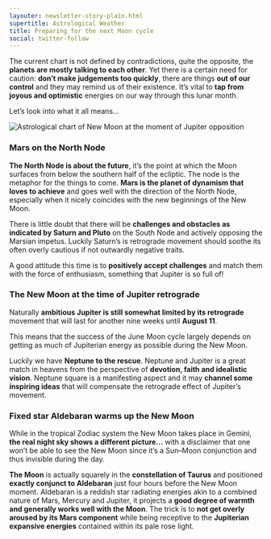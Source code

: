 ```yaml
---
layouter: newsletter-story-plain.html
supertitle: Astrological Weather
title: Preparing for the next Moon cycle
social: twitter-follow
---
```


The current chart is not defined by contradictions, quite the opposite, the **planets are mostly talking to each other**. Yet there is a certain need for caution: **don’t make judgements too quickly**, there are things **out of our control** and they may remind us of their existence. It’s vital to **tap from joyous and optimistic** energies on our way through this lunar month.

Let’s look into what it all means…

<img class="lazyload inline border" data-srcset="/images/newsletters/tn-chart-2019-06-03.png" alt="Astrological chart of New Moon at the moment of Jupiter opposition">

### Mars on the North Node

**The North Node is about the future**, it’s the point at which the Moon surfaces from below the southern half of the ecliptic. The node is the metaphor for the things to come. **Mars is the planet of dynamism that loves to achieve** and goes well with the direction of the North Node, especially when it nicely coincides with the new beginnings of the New Moon.

There is little doubt that there will be **challenges and obstacles as indicated by Saturn and Pluto** on the South Node and actively opposing the Marsian impetus. Luckily Saturn’s is retrograde movement should soothe its often overly cautious if not outwardly negative traits.

A good attitude this time is to **positively accept challenges** and match them with the force of enthusiasm, something that Jupiter is so full of!

### The New Moon at the time of Jupiter retrograde

Naturally **ambitious Jupiter is still somewhat limited by its retrograde** movement that will last for another nine weeks until **August 11**.

This means that the success of the June Moon cycle largely depends on getting as much of Jupiterian energy as possible during the New Moon. 

Luckily we have **Neptune to the rescue**. Neptune and Jupiter is a great match in heavens from the perspective of **devotion, faith and idealistic vision**. Neptune square is a manifesting aspect and it may **channel some inspiring ideas** that will compensate the retrograde effect of Jupiter’s movement.

### Fixed star Aldebaran warms up the New Moon

While in the tropical Zodiac system the New Moon takes place in Gemini, **the real night sky shows a different picture…** with a disclaimer that one won’t be able to see the New Moon since it’s a Sun–Moon conjunction and thus invisible during the day. 

**The Moon** is actually squarely in the **constellation of Taurus** and positioned **exactly conjunct to Aldebaran** just four hours before the New Moon moment. Aldebaran is a reddish star radiating energies akin to a combined nature of Mars, Mercury and Jupiter, it projects a **good degree of warmth and generally works well with the Moon**. The trick is to **not get overly aroused by its Mars component** while being receptive to the **Jupiterian expansive energies** contained within its pale rose light.